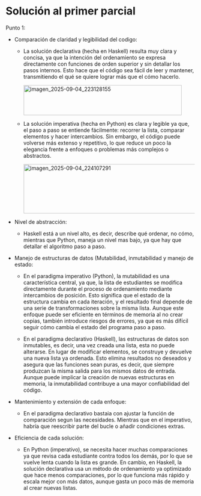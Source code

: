 # Solución al primer parcial

Punto 1:

- Comparación de claridad y legibilidad del codigo:
  - La solución declarativa (hecha en Haskell) resulta muy clara y concisa, ya que la intención del ordenamiento se expresa directamente con funciones de orden superior y sin detallar los pasos internos. Esto hace que el código sea fácil de leer y mantener, transmitiendo el qué se quiere lograr más que el cómo hacerlo.

     <img width="421" height="80" alt="imagen_2025-09-04_223128155" src="https://github.com/user-attachments/assets/bb80fed7-460d-4cc7-8bb7-d34c559a57d4" />

  - La solución imperativa (hecha en Python) es clara y legible ya que, el paso a paso se entiende fácilmente: recorrer la lista, comparar elementos y hacer intercambios. Sin embargo, el código puede volverse más extenso y repetitivo, lo que reduce un poco la elegancia frente a enfoques o problemas más complejos o abstractos.
 
      <img width="737" height="131" alt="imagen_2025-09-04_224107291" src="https://github.com/user-attachments/assets/83055454-4895-48cc-ac9a-4c81db6e4f58" />

- Nivel de abstracción:
  - Haskell está a un nivel alto, es decir, describe qué ordenar, no cómo, mientras que Python, maneja un nivel mas bajo, ya que hay que detallar el algoritmo paso a paso.

- Manejo de estructuras de datos (Mutabilidad, inmutabilidad y manejo de estado:
  - En el paradigma imperativo (Python), la mutabilidad es una característica central, ya que, la lista de estudiantes se modifica directamente durante el proceso de ordenamiento mediante intercambios de posición. Esto significa que el estado de la estructura cambia en cada iteración, y el resultado final depende de una serie de transformaciones sobre la misma lista. Aunque este enfoque puede ser eficiente en términos de memoria al no crear copias, también introduce riesgos de errores, ya que es más difícil seguir cómo cambia el estado del programa paso a paso.
    
  - En el paradigma declarativo (Haskell), las estructuras de datos son inmutables, es decir, una vez creada una lista, esta no puede alterarse. En lugar de modificar elementos, se construye y devuelve una nueva lista ya ordenada. Esto elimina resultados no deseados y asegura que las funciones sean puras, es decir, que siempre produzcan la misma salida para los mismos datos de entrada. Aunque puede implicar la creación de nuevas estructuras en memoria, la inmutabilidad contribuye a una mayor confiabilidad del código.

- Mantenimiento y extensión de cada enfoque:
  - En el paradigma declarativo bastaia con ajustar la función de comparación segun las necesidades. Mientras que en el imperativo, habría que reescribir parte del bucle o añadir condiciones extras.
 
- Eficiencia de cada solución:
  - En Python (imperativo), se necesita hacer muchas comparaciones ya que revisa cada estudiante contra todos los demás, por lo que se vuelve lenta cuando la lista es grande. En cambio, en Haskell, la solución declarativa usa un método de ordenamiento ya optimizado que hace menos comparaciones, por lo que funciona más rápido y escala mejor con más datos, aunque gasta un poco más de memoria al crear nuevas listas.



